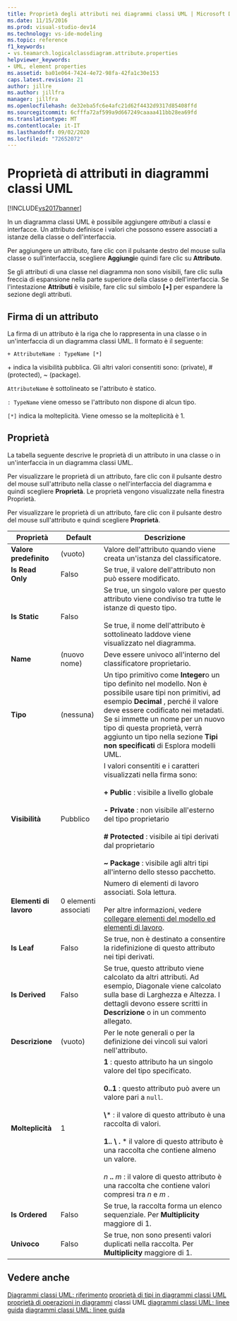 ```yaml
---
title: Proprietà degli attributi nei diagrammi classi UML | Microsoft Docs
ms.date: 11/15/2016
ms.prod: visual-studio-dev14
ms.technology: vs-ide-modeling
ms.topic: reference
f1_keywords:
- vs.teamarch.logicalclassdiagram.attribute.properties
helpviewer_keywords:
- UML, element properties
ms.assetid: ba01e064-7424-4e72-98fa-42fa1c30e153
caps.latest.revision: 21
author: jillre
ms.author: jillfra
manager: jillfra
ms.openlocfilehash: de32eba5fc6e4afc21d62f4432d9317d85408ffd
ms.sourcegitcommit: 6cfffa72af599a9d667249caaaa411bb28ea69fd
ms.translationtype: MT
ms.contentlocale: it-IT
ms.lasthandoff: 09/02/2020
ms.locfileid: "72652072"
---
```

# <a name="properties-of-attributes-on-uml-class-diagrams"></a>Proprietà di attributi in diagrammi classi UML
[!INCLUDE[vs2017banner](../includes/vs2017banner.md)]

In un diagramma classi UML è possibile aggiungere *attributi* a classi e interfacce. Un attributo definisce i valori che possono essere associati a istanze della classe o dell'interfaccia.

 Per aggiungere un attributo, fare clic con il pulsante destro del mouse sulla classe o sull'interfaccia, scegliere **Aggiungi**e quindi fare clic su **Attributo**.

 Se gli attributi di una classe nel diagramma non sono visibili, fare clic sulla freccia di espansione nella parte superiore della classe o dell'interfaccia. Se l'intestazione **Attributi** è visibile, fare clic sul simbolo **[+]** per espandere la sezione degli attributi.

## <a name="signature-of-an-attribute"></a>Firma di un attributo
 La firma di un attributo è la riga che lo rappresenta in una classe o in un'interfaccia di un diagramma classi UML. Il formato è il seguente:

```
+ AttributeName : TypeName [*]
```

 \+ indica la visibilità pubblica. Gli altri valori consentiti sono: (private), # (protected), ~ (package).

 `AttributeName` è sottolineato se l'attributo è statico.

 `: TypeName` viene omesso se l'attributo non dispone di alcun tipo.

 `[*]` indica la molteplicità. Viene omesso se la molteplicità è 1.

## <a name="properties"></a>Proprietà
 La tabella seguente descrive le proprietà di un attributo in una classe o in un'interfaccia in un diagramma classi UML.

 Per visualizzare le proprietà di un attributo, fare clic con il pulsante destro del mouse sull'attributo nella classe o nell'interfaccia del diagramma e quindi scegliere **Proprietà**. Le proprietà vengono visualizzate nella finestra Proprietà.

 Per visualizzare le proprietà di un attributo, fare clic con il pulsante destro del mouse sull'attributo e quindi scegliere **Proprietà**.

|   **Proprietà**    | **Default**  |                                                                                                                                                                                                         Descrizione                                                                                                                                                                                                          |
|-------------------|--------------|------------------------------------------------------------------------------------------------------------------------------------------------------------------------------------------------------------------------------------------------------------------------------------------------------------------------------------------------------------------------------------------------------------------------------|
| **Valore predefinito** |   (vuoto)    |                                                                                                                                                                               Valore dell'attributo quando viene creata un'istanza del classificatore.                                                                                                                                                                                |
| **Is Read Only**  |    Falso     |                                                                                                                                                                                    Se true, il valore dell'attributo non può essere modificato.                                                                                                                                                                                    |
|   **Is Static**   |    Falso     |                                                                                                                    Se true, un singolo valore per questo attributo viene condiviso tra tutte le istanze di questo tipo.<br /><br /> Se true, il nome dell'attributo è sottolineato laddove viene visualizzato nel diagramma.                                                                                                                    |
|     **Name**      | (nuovo nome) |                                                                                                                                                                                        Deve essere univoco all'interno del classificatore proprietario.                                                                                                                                                                                        |
|     **Tipo**      |    (nessuna)    |                                                Un tipo primitivo come **Integer**o un tipo definito nel modello. Non è possibile usare tipi non primitivi, ad esempio **Decimal** , perché il valore deve essere codificato nei metadati. Se si immette un nome per un nuovo tipo di questa proprietà, verrà aggiunto un tipo nella sezione **Tipi non specificati** di Esplora modelli UML.                                                 |
|  **Visibilità**   |    Pubblico    |                                     I valori consentiti e i caratteri visualizzati nella firma sono:<br /><br /> **+ Public** : visibile a livello globale<br /><br /> **- Private** : non visibile all'esterno del tipo proprietario<br /><br /> **# Protected** : visibile ai tipi derivati dal proprietario<br /><br /> **~ Package** : visibile agli altri tipi all'interno dello stesso pacchetto.                                      |
|  **Elementi di lavoro**   | 0 elementi associati |                                                                                                                          Numero di elementi di lavoro associati. Sola lettura.<br /><br /> Per altre informazioni, vedere [collegare elementi del modello ed elementi di lavoro](../modeling/link-model-elements-and-work-items.md).                                                                                                                           |
|    **Is Leaf**    |    Falso     |                                                                                                                                                                    Se true, non è destinato a consentire la ridefinizione di questo attributo nei tipi derivati.                                                                                                                                                                     |
|  **Is Derived**   |    Falso     |                                                                                                              Se true, questo attributo viene calcolato da altri attributi. Ad esempio, Diagonale viene calcolato sulla base di Larghezza e Altezza. I dettagli devono essere scritti in **Descrizione** o in un commento allegato.                                                                                                              |
|  **Descrizione**  |   (vuoto)    |                                                                                                                                                                        Per le note generali o per la definizione dei vincoli sui valori nell'attributo.                                                                                                                                                                        |
| **Molteplicità**  |      1       | **1** : questo attributo ha un singolo valore del tipo specificato.<br /><br /> **0..1** : questo attributo può avere un valore pari a `null`.<br /><br /> **\\**\* : il valore di questo attributo è una raccolta di valori.<br /><br /> **1.. \\ .** \* il valore di questo attributo è una raccolta che contiene almeno un valore.<br /><br /> *n* **..** *m* : il valore di questo attributo è una raccolta che contiene valori compresi tra *n* e *m* . |
|  **Is Ordered**   |    Falso     |                                                                                                                                                                    Se true, la raccolta forma un elenco sequenziale. Per **Multiplicity** maggiore di 1.                                                                                                                                                                     |
|   **Univoco**   |    Falso     |                                                                                                                                                                Se true, non sono presenti valori duplicati nella raccolta. Per **Multiplicity** maggiore di 1.                                                                                                                                                                |

## <a name="see-also"></a>Vedere anche
 [Diagrammi classi UML: riferimento](../modeling/uml-class-diagrams-reference.md) [proprietà di tipi in diagrammi classi UML](../modeling/properties-of-types-on-uml-class-diagrams.md) [proprietà di operazioni in diagrammi](../modeling/properties-of-operations-on-uml-class-diagrams.md) classi UML [diagrammi classi UML: linee guida](../modeling/uml-class-diagrams-guidelines.md) [diagrammi classi UML: linee guida](../modeling/uml-class-diagrams-guidelines.md)
